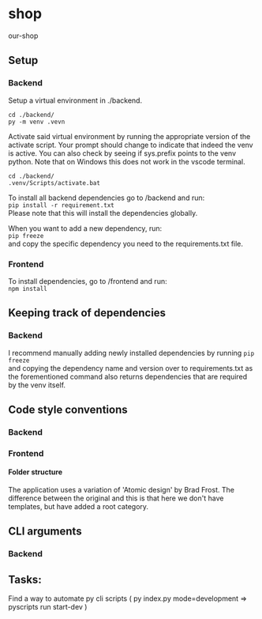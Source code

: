 # shop
our-shop

## Setup
### Backend
Setup a virtual environment in ./backend.
```
cd ./backend/
py -m venv .vevn
```

Activate said virtual environment by running the appropriate version of the activate script. Your prompt should change to indicate that indeed the venv is active. You can also check by seeing if sys.prefix points to the venv python. Note that on Windows this does not work in the vscode terminal.

```
cd ./backend/
.venv/Scripts/activate.bat
```

To install all backend dependencies go to /backend and run:  
`pip install -r requirement.txt`  
Please note that this will install the dependencies globally.  

When you want to add a new dependency, run:  
`pip freeze`  
and copy the specific dependency you need to the requirements.txt file.  


### Frontend
To install dependencies, go to /frontend and run:  
`npm install`  

## Keeping track of dependencies
### Backend
I recommend manually adding newly installed dependencies by running 
`pip freeze`  
and copying the dependency name and version over to requirements.txt as the forementioned command also returns dependencies that are required by the venv itself.

## Code style conventions
### Backend


### Frontend
#### Folder structure
The application uses a variation of 'Atomic design' by Brad Frost. The difference between the original and this is that here we don't have templates, but have added a root category.

## CLI arguments
### Backend

## Tasks:
Find a way to automate py cli scripts ( py index.py mode=development => pyscripts run start-dev )
